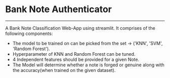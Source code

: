 # Bank Note Authenticator
 ---
A Bank Note Classification Web-App using streamlit.
It comprises of the following components:


- The model to be trained on can be picked from the set -> ('KNN', 'SVM', 'Random Forest').
- Hyperparameter of KNN and Random Forest can be tuned.
- 4 Independent features should be provided for a given Note.
- The Model will determine whether a note is forged or genuine along with the accuracy(when trained on the given dataset).
